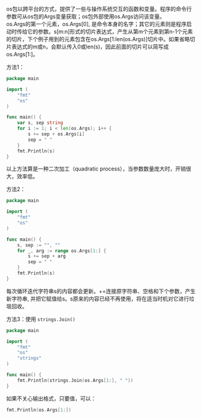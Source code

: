 os包以跨平台的方式，提供了一些与操作系统交互的函数和变量。程序的命令行参数可从os包的Args变量获取；os包外部使用os.Args访问该变量。  
os.Args的第一个元素，os.Args[0], 是命令本身的名字；其它的元素则是程序启动时传给它的参数。s[m:n]形式的切片表达式，产生从第m个元素到第n-1个元素的切片，下个例子用到的元素包含在os.Args[1:len(os.Args)]切片中。如果省略切片表达式的m或n，会默认传入0或len(s)，因此前面的切片可以简写成os.Args[1:]。  

方法1：  
```go
package main

import (
	"fmt"
	"os"
)

func main() {
	var s, sep string
	for i := 1; i < len(os.Args); i++ {
		s += sep + os.Args[i]
		sep = " "
	}
	fmt.Println(s)
}
```
以上方法算是一种二次加工（quadratic process），当参数数量庞大时，开销很大，效率低。  


方法2：  
```go
package main

import (
	"fmt"
	"os"
)

func main() {
	s, sep := "", ""
	for _, arg := range os.Args[1:] {
		s += sep + arg
		sep = " "
	}
	fmt.Println(s)
}
```
每次循环迭代字符串s的内容都会更新。+=连接原字符串、空格和下个参数，产生新字符串, 并把它赋值给s。s原来的内容已经不再使用，将在适当时机对它进行垃圾回收。  

方法3：使用 `strings.Join()`  
```go
package main

import (
	"fmt"
	"os"
	"strings"
)

func main() {
	fmt.Println(strings.Join(os.Args[1:], " "))
}
```
如果不关心输出格式，只要值，可以：  
```go
fmt.Println(os.Args[1:])
```
